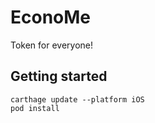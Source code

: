 # EconoMe
Token for everyone! 

## Getting started
```
carthage update --platform iOS
pod install
```
